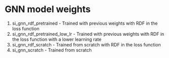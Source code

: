 # GNN model weights
1) si_gnn_rdf_pretrained - Trained with previous weights with RDF in the loss function
2) si_gnn_rdf_pretrained_low_lr - Trained with previous weights with RDF in the loss function with a lower learning rate
3) si_gnn_rdf_scratch - Trained from scratch with RDF in the loss function
4) si_gnn_scratch - Trained from scratch
